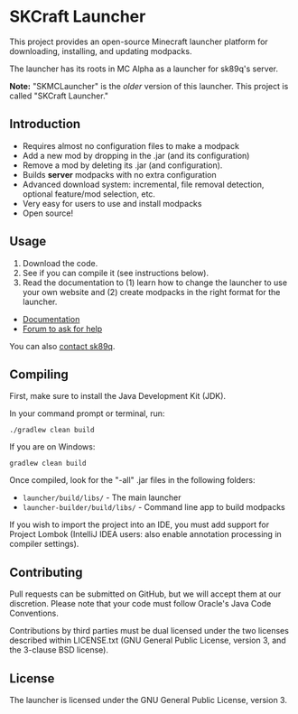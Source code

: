 SKCraft Launcher
================

This project provides an open-source Minecraft launcher platform for downloading,
installing, and updating modpacks.

The launcher has its roots in MC Alpha as a launcher for sk89q's server.

**Note:** "SKMCLauncher" is the *older* version of this launcher. This project is called "SKCraft Launcher."

## Introduction

* Requires almost no configuration files to make a modpack
* Add a new mod by dropping in the .jar (and its configuration)
* Remove a mod by deleting its .jar (and configuration).
* Builds **server** modpacks with no extra configuration
* Advanced download system: incremental, file removal detection, optional feature/mod selection, etc.
* Very easy for users to use and install modpacks
* Open source!

## Usage

1. Download the code.
2. See if you can compile it (see instructions below).
3. Read the documentation to (1) learn how to change the launcher to use your own website and (2) create modpacks in the right format for the launcher.

* [Documentation](http://wiki.sk89q.com/wiki/Launcher)
* [Forum to ask for help](http://forum.enginehub.org/forums/launcher.25/)

You can also [contact sk89q](http://www.sk89q.com/contact/).

## Compiling

First, make sure to install the Java Development Kit (JDK).

In your command prompt or terminal, run:

	./gradlew clean build

If you are on Windows:

	gradlew clean build

Once compiled, look for the "-all" .jar files in the following folders:

* `launcher/build/libs/` - The main launcher
* `launcher-builder/build/libs/` - Command line app to build modpacks

If you wish to import the project into an IDE, you must add support for Project Lombok (IntelliJ IDEA users: also enable annotation processing in compiler settings).

## Contributing

Pull requests can be submitted on GitHub, but we will accept them at our discretion. Please note that your code must follow Oracle's Java Code Conventions.

Contributions by third parties must be dual licensed under the two licenses described within LICENSE.txt (GNU General Public License, version 3, and the 3-clause BSD license).

## License

The launcher is licensed under the GNU General Public License, version 3.
